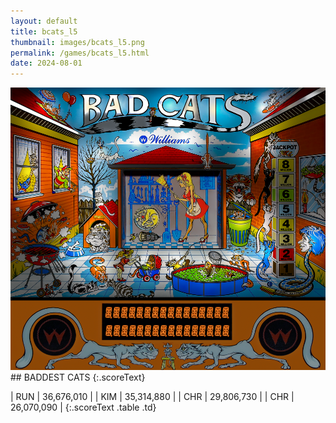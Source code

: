 ```yaml
---
layout: default
title: bcats_l5
thumbnail: images/bcats_l5.png
permalink: /games/bcats_l5.html
date: 2024-08-01
---
```


<img src="../images/bcats_l5.png" class="gameThumbnail img-fluid mx-auto align-middle">
## BADDEST CATS
{:.scoreText}

| RUN | 36,676,010 | 
| KIM | 35,314,880 | 
| CHR | 29,806,730 | 
| CHR | 26,070,090 | 
{:.scoreText .table .td}
